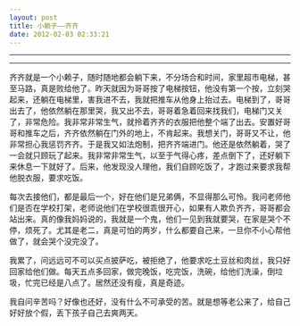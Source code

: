```yaml
---
layout: post
title: 小赖子——齐齐
date: 2012-02-03 02:33:21
---
```


<meta http-equiv='Content-Type' content='text/html; charset=utf-8' />

---

---

齐齐就是一个小赖子，随时随地都会躺下来，不分场合和时间，家里超市电梯，甚至马路，真是败给他了。昨天就因为哥哥按了电梯按钮，他没有第一个按，立刻哭起来，还躺在电梯里，害我进不去，我就把推车从他身上抬过去。电梯到了，哥哥出去了，他依然躺在那里哭，我又出不去，哥哥着急着回来找我们，电梯门又关了，非常危险。我非常非常生气，就拎着齐齐的衣服把他整个端了出去。安置好哥哥和推车之后，齐齐依然躺在门外的地上，不肯起来。我想关门，哥哥又不让，他非常担心我惩罚齐齐。于是我又如法炮制，把齐齐端进门。他还是依然躺着，哭了一会就只顾玩了起来。我非常非常生气，以至于气得心疼，差点倒下了，还好躺下来休息一下就好了。后来，他发现没人理他，我们自顾吃饭了，才跑过来要求我帮他脱衣服，要求吃饭。


每次去接他们，都是最后一个，好在他们是兄弟俩，不显得那么可怜。我问老师他们是否在学校打架，老师说他们在学校很乖很开心，如果有人欺负齐齐，哥哥都会站出来。真的像我妈妈说的，我就是一个鬼，他们一见到我就要哭，在家是哭个不停，烦死了。尤其是老二，真是可怕的两岁，什么都要自己来，一旦你不小心帮他做了，就会哭个没完没了。


我累了，问远远可不可以买点披萨吃，被拒绝了，他要求吃土豆丝和肉丝，我只好回家给他们做。每天五点多回家，做完晚饭，吃完饭，洗碗，给他们洗澡，倒垃圾，忙完已经是八点了。居然还没有瘦，真是奇迹。

我自问辛苦吗？好像也还好，没有什么不可承受的苦。就是想等老公来了，给自己好好放个假，丢下孩子自己去爽两天。


